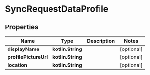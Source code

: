 
# SyncRequestDataProfile

## Properties
| Name | Type | Description | Notes |
| ------------ | ------------- | ------------- | ------------- |
| **displayName** | **kotlin.String** |  |  [optional] |
| **profilePictureUrl** | **kotlin.String** |  |  [optional] |
| **location** | **kotlin.String** |  |  [optional] |




